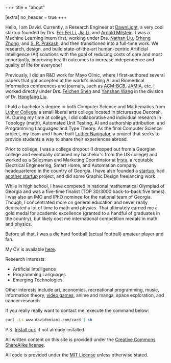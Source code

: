 +++
title = "about"

[extra]
no_header = true
+++

Hello, I am David. Currently, a Research Engineer at [DawnLight][dawnlight], a
very cool startup founded by Drs. [Fei-Fei Li][feifei], [Jia Li][jia], and
[Arnold Milstein][arnold]. I was a Machine Learning Intern first, working under
Drs.  [Nathan Liu][nathan], [Erheng Zhong][erheng], and [S. R.
Prakash][prakash], and then transitioned into a full-time work. We research,
design, and build state-of-the-art human-centric Artificial Intelligence (AI)
solutions with the goal of reducing costs of care and most importantly,
improving health outcomes to increase independence and quality of life for
everyone!

Previously, I did an R&D work for Mayo Clinic, where I first-authored several
papers that got accepted at the world's leading AI and Biomedical Informatics
conferences and journals, such as [ACM-BCB][acmbcb], [JAMIA][jamia], etc. I
worked directly under Drs. [Feichen Shen][feichen] and [Yanshan Wang][yanshan]
in the division of Dr. [Hongfang Liu][hongfang].

I hold a bachelor's degree in both Computer Science and Mathematics from
[Luther College][luther], a small liberal arts college located in picturesque
Decorah, IA. During my time at college, I did collaborative and individual
research in Topology (math), Automated Unit Testing, AI and authorship
attribution, and Programming Languages and Type Theory. As the final Computer
Science project, my team and I have built [Luther Navigator][luthernavigator],
a project that seeks to provide students a way to share their experiences
abroad.

Prior to college, I was a college dropout (I dropped out from a Georgian
college and eventually obtained my bachelor's from the US college) and worked
as a Salesman and Marketing Coordinator at [Insta][insta], a reputable
Electrical Engineering, Smart Home, and Automation company headquartered in the
country of Georgia. I have also founded a [startup][warbler], had [another
startup][unleash] project, and did some Graphic Design freelancing work.

While in high school, I have competed in national mathematical Olympiad of
Georgia and was a five-time finalist (TOP 30/3000 back-to-back five times). I
was also an IMO and IPhO nominee for the national team of Georgia. Though, I
concentrated more on general education and never really dedicated a lot of time
to math and physics. That ultimately earned me a gold medal for academic
excellence (granted to a handful of graduates in the country), but likely cost
me international competition medals in math and physics.

Before all that, I was a die hard football (actual football) amateur player and
fan.

My CV is available [here](cv.pdf).

Research interests:

- Artificial Intelligence
- Programming Languages
- Emerging Technologies

Other interests include art, economics, recreational programming, music,
information theory, [video games](https://www.davidoniani.com/gaming), anime
and manga, space exploration, and cancer research.

If you really really want to contact me, execute the command below:

```sh
curl -Ls www.davidoniani.com/card | sh
```

P.S. [Install curl](https://curl.haxx.se/docs/install.html) if not already
installed.

All written content on this site is provided under the
[Creative Commons ShareAlike license](https://creativecommons.org/licenses/by-sa/2.5/).

All code is provided under the [MIT License](https://mit-license.org/) unless
otherwise stated.

[dawnlight]: https://www.dawnlight.com/home
[feifei]: https://profiles.stanford.edu/fei-fei-li
[jia]: http://vision.stanford.edu/lijiali/
[arnold]: https://profiles.stanford.edu/arnold-milstein
[nathan]: https://scholar.google.com/citations?user=OKjAP7AAAAAJ&hl=en
[erheng]: https://scholar.google.com/citations?user=lEIE6H0AAAAJ&hl=en
[prakash]: https://www.researchgate.net/profile/S-R-Prakash
[mayo]: https://www.mayo.edu/research/departments-divisions/department-health-sciences-research/digital-health-sciences/about
[acmbcb]: https://acm-bcb.org/
[jamia]: https://academic.oup.com/jamia
[feichen]: https://www.mayo.edu/research/faculty/shen-feichen-ph-d/bio-20238745
[yanshan]: https://www.mayo.edu/research/faculty/wang-yanshan-ph-d/bio-20199713
[hongfang]: https://www.mayo.edu/research/faculty/liu-hongfang-ph-d/bio-00055092
[luther]: https://www.luther.edu/
[luthernavigator]: https://www.luthernavigator.com/
[insta]: https://www.insta.ge/?v=7516fd43adaa
[warbler]: https://www.linkedin.com/company/warblerltd
[unleash]: https://www.unleashar.net/
